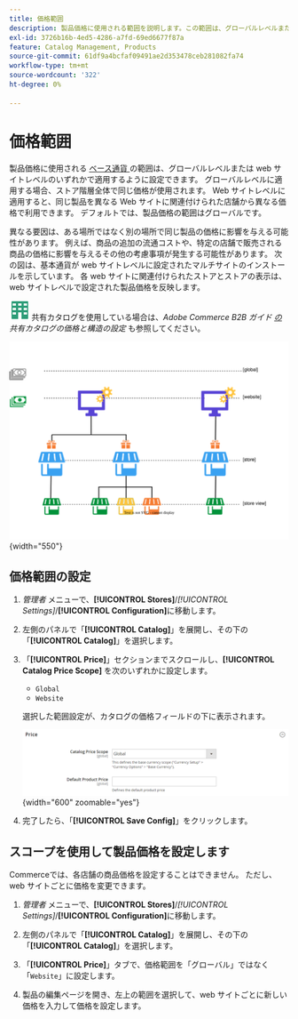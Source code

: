 ```yaml
---
title: 価格範囲
description: 製品価格に使用される範囲を説明します。この範囲は、グローバルレベルまたは web サイトレベルのいずれかで適用するように設定できます。
exl-id: 3726b16b-4ed5-4286-a7fd-69ed6677f87a
feature: Catalog Management, Products
source-git-commit: 61df9a4bcfaf09491ae2d353478ceb281082fa74
workflow-type: tm+mt
source-wordcount: '322'
ht-degree: 0%

---
```


# 価格範囲

製品価格に使用される [ ベース通貨 ](../stores-purchase/currency-configuration.md) の範囲は、グローバルレベルまたは web サイトレベルのいずれかで適用するように設定できます。 グローバルレベルに適用する場合、ストア階層全体で同じ価格が使用されます。 Web サイトレベルに適用すると、同じ製品を異なる Web サイトに関連付けられた店舗から異なる価格で利用できます。 デフォルトでは、製品価格の範囲はグローバルです。

異なる要因は、ある場所ではなく別の場所で同じ製品の価格に影響を与える可能性があります。 例えば、商品の追加の流通コストや、特定の店舗で販売される商品の価格に影響を与えるその他の考慮事項が発生する可能性があります。 次の図は、基本通貨が web サイトレベルに設定されたマルチサイトのインストールを示しています。 各 web サイトに関連付けられたストアとストアの表示は、web サイトレベルで設定された製品価格を反映します。

![Adobe Commerce B2B](../assets/b2b.svg) 共有カタログを使用している場合は、_Adobe Commerce B2B ガイド [ の ](../b2b/catalog-shared-pricing-structure.md) 共有カタログの価格と構造の設定_ も参照してください。

![ 価格範囲図 ](./assets/catalog-price-scope.svg){width="550"}

## 価格範囲の設定

1. _管理者_ メニューで、**[!UICONTROL Stores]**/_[!UICONTROL Settings]_/**[!UICONTROL Configuration]**&#x200B;に移動します。

1. 左側のパネルで「**[!UICONTROL Catalog]**」を展開し、その下の「**[!UICONTROL Catalog]**」を選択します。

1. 「**[!UICONTROL Price]**」セクションまでスクロールし、**[!UICONTROL Catalog Price Scope]** を次のいずれかに設定します。

   - `Global`
   - `Website`

   選択した範囲設定が、カタログの価格フィールドの下に表示されます。

   ![ カタログの価格範囲 ](./assets/catalog-price.png){width="600" zoomable="yes"}

1. 完了したら、「**[!UICONTROL Save Config]**」をクリックします。

## スコープを使用して製品価格を設定します

Commerceでは、各店舗の商品価格を設定することはできません。 ただし、web サイトごとに価格を変更できます。

1. _管理者_ メニューで、**[!UICONTROL Stores]**/_[!UICONTROL Settings]_/**[!UICONTROL Configuration]**&#x200B;に移動します。

1. 左側のパネルで「**[!UICONTROL Catalog]**」を展開し、その下の「**[!UICONTROL Catalog]**」を選択します。

1. 「**[!UICONTROL Price]**」タブで、価格範囲を「グローバル」ではなく「`Website`」に設定します。

1. 製品の編集ページを開き、左上の範囲を選択して、web サイトごとに新しい価格を入力して価格を設定します。
